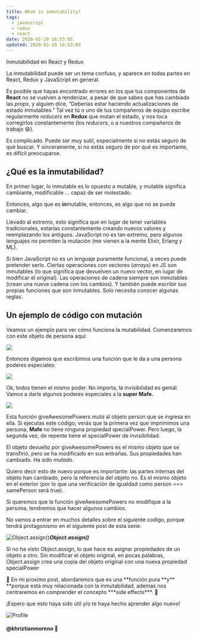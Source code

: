 ```yaml
---
title: What is immutability?
tags:
  - javascript
  - redux
  - react
date: 2020-02-10 16:53:03
updated: 2020-02-10 16:53:03
---
```


Inmutabilidad en React y Redux

La inmutabilidad puede ser un tema confuso, y aparece en todas partes en React, Redux y JavaScript en general.

Es posible que hayas encontrado errores en los que tus componentes de **React** no se vuelven a renderizar, a pesar de que sabes que has cambiado las _props_, y alguien dice, “Deberías estar haciendo actualizaciones de estado inmutables.” Tal vez tú o uno de tus compañeros de equipo escribe regularmente _reducers_ en **Redux** que mutan el estado, y nos toca corregirlos constantemente (los _reducers_, o a nuestros compañeros de trabajo 😄).

Es complicado. Puede ser muy sutil, especialmente si no estás seguro de qué buscar. Y sinceramente, si no estás seguro de por qué es importante, es difícil preocuparse.

<!--more-->

## ¿Qué es la inmutabilidad?

En primer lugar, lo inmutable es lo opuesto a mutable, y mutable significa cambiante, modificable … capaz de ser molestado.

Entonces, algo que es **in**mutable, entonces, es algo que no se puede cambiar.

Llevado al extremo, esto significa que en lugar de tener variables tradicionales, estarías constantemente creando nuevos valores y reemplazando los antiguos. JavaScript no es tan extremo, pero algunos lenguajes no permiten la mutación (me vienen a la mente Elixir, Erlang y ML).

Si bien JavaScript no es un lenguaje puramente funcional, a veces puede pretender serlo. Ciertas operaciones con vectores (_arrays_) en JS son inmutables (lo que significa que devuelven un nuevo vector, en lugar de modificar el original). Las operaciones de cadena siempre son inmutables (crean una nueva cadena con los cambios). Y también puede escribir sus propias funciones que son inmutables. Solo necesita conocer algunas reglas.

## Un ejemplo de código con mutación

Veamos un ejemplo para ver cómo funciona la mutabilidad. Comenzaremos con este objeto de persona aquí:

![](https://cdn-images-1.medium.com/max/2000/1*HTWRoy6C_54yrz1o4LHe9g.png)

Entonces digamos que escribimos una función que le da a una persona poderes especiales:

![](https://cdn-images-1.medium.com/max/2000/1*5nRGGompyTkaJJhabPprXw.png)

Ok, todos tienen el mismo poder. No importa, la invisibilidad es genial. Vamos a darle algunos poderes especiales a la **super Mafe.**

![](https://cdn-images-1.medium.com/max/2624/1*E58AJFG3FaMyjaTrXV0iLA.png)

Esta función giveAwesomePowers _muta_ al objeto person que se ingresa en ella. Si ejecutas este código; verás que la primera vez que imprimimos una persona, **Mafe** no tiene ninguna propiedad specialPower. Pero luego, la segunda vez, de repente tiene el specialPower de invisibilidad.

El objeto devuelto por giveAwesomePowers es el mismo objeto que se transfirió, pero se ha modificado en sus entrañas. Sus propiedades han cambiado. Ha sido _mutado_.

Quiero decir esto de nuevo porque es importante: las partes internas del objeto han cambiado, pero la referencia del objeto no. Es el mismo objeto en el exterior (por lo que una verificación de igualdad como person === samePerson será true).

Si queremos que la función giveAwesomePowers no modifique a la persona, tendremos que hacer algunos cambios.

No vamos a entrar en muchos detalles sobre el siguiente codigo, porque tendrá protagonismo en el siguiente post de esta serie.

![**Object.assign()**](https://cdn-images-1.medium.com/max/2016/1*l6dOEaAUno5wc9loMlueoA.png)**_Object.assign()_**

Si no ha visto Object.assign, lo que hace es asignar propiedades de un objeto a otro. Sin modificar el objeto original, en pocas palabras, Object.assign crea una copia del objeto original con una nueva propiedad specialPower

👋 En mi proximo post, abordaremos que es una **función pura **y\*\* **porque está muy relacionada con la inmutabilidad, ademas nos centraremos en comprender el concepto \***side effects\*\*\*. 🤝

¡Espero que esto haya sido útil y/o te haya hecho aprender algo nuevo!

![Profile](https://res.cloudinary.com/khriztianmoreno/image/upload/c_scale,w_148/v1591324337/KM-brand/stickers/sticker-3_2x.png)

#### @khriztianmoreno 🚀
